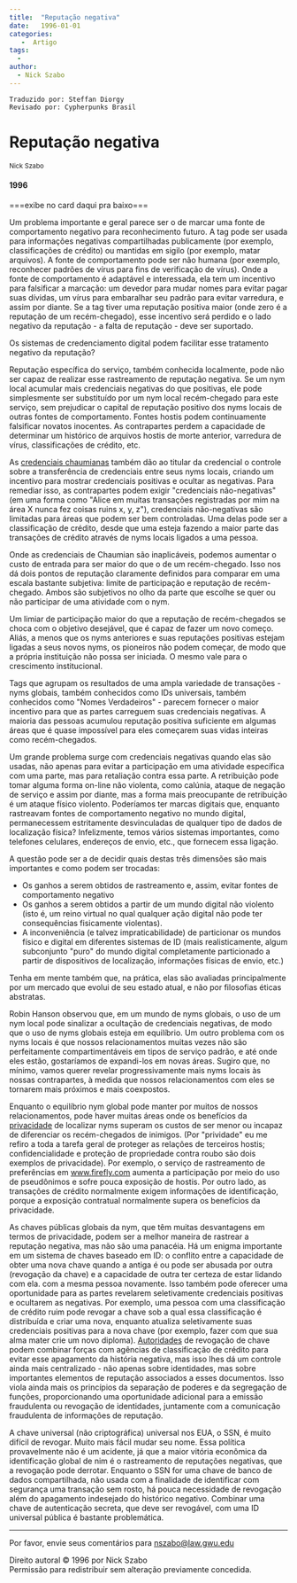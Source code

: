 ```yaml
---
title:  "Reputação negativa"
date:   1996-01-01
categories:
   -  Artigo
tags:
  -
author:
  - Nick Szabo
---
```

```
Traduzido por: Steffan Diorgy 
Revisado por: Cypherpunks Brasil
```

# Reputação negativa  
<small>Nick Szabo</small>  

#### 1996  

===exibe no card daqui pra baixo===

Um problema importante e geral parece ser o de marcar uma fonte de comportamento negativo para reconhecimento futuro. A tag pode ser usada para informações negativas compartilhadas publicamente (por exemplo, classificações de crédito) ou mantidas em sigilo (por exemplo, matar arquivos). A fonte de comportamento pode ser não humana (por exemplo, reconhecer padrões de vírus para fins de verificação de vírus). Onde a fonte de comportamento é adaptável e interessada, ela tem um incentivo para falsificar a marcação: um devedor para mudar nomes para evitar pagar suas dívidas, um vírus para embaralhar seu padrão para evitar varredura, e assim por diante. Se a tag tiver uma reputação positiva maior (onde zero é a reputação de um recém-chegado), esse incentivo será perdido e o lado negativo da reputação - a falta de reputação - deve ser suportado.

Os sistemas de credenciamento digital podem facilitar esse tratamento negativo da reputação?

Reputação específica do serviço, também conhecida localmente, pode não ser capaz de realizar esse rastreamento de reputação negativa. Se um nym local acumular mais credenciais negativas do que positivas, ele pode simplesmente ser substituído por um nym local recém-chegado para este serviço, sem prejudicar o capital de reputação positivo dos nyms locais de outras fontes de comportamento. Fontes hostis podem continuamente falsificar novatos inocentes. As contrapartes perdem a capacidade de determinar um histórico de arquivos hostis de morte anterior, varredura de vírus, classificações de crédito, etc.

As [credenciais chaumianas](http://www.chaum.com/publications/Security_Wthout_Identification.html) também dão ao titular da credencial o controle sobre a transferência de credenciais entre seus nyms locais, criando um incentivo para mostrar credenciais positivas e ocultar as negativas. Para remediar isso, as contrapartes podem exigir "credenciais não-negativas" (em uma forma como "Alice em muitas transações registradas por mim na área X nunca fez coisas ruins x, y, z"), credenciais não-negativas são limitadas para áreas que podem ser bem controladas. Uma delas pode ser a classificação de crédito, desde que uma esteja fazendo a maior parte das transações de crédito através de nyms locais ligados a uma pessoa.

Onde as credenciais de Chaumian são inaplicáveis, podemos aumentar o custo de entrada para ser maior do que o de um recém-chegado. Isso nos dá dois pontos de reputação claramente definidos para comparar em uma escala bastante subjetiva: limite de participação e reputação de recém-chegado. Ambos são subjetivos no olho da parte que escolhe se quer ou não participar de uma atividade com o nym.

Um limiar de participação maior do que a reputação de recém-chegados se choca com o objetivo desejável, que é capaz de fazer um novo começo. Aliás, a menos que os nyms anteriores e suas reputações positivas estejam ligadas a seus novos nyms, os pioneiros não podem começar, de modo que a própria instituição não possa ser iniciada. O mesmo vale para o crescimento institucional.

Tags que agrupam os resultados de uma ampla variedade de transações - nyms globais, também conhecidos como IDs universais, também conhecidos como "Nomes Verdadeiros" - parecem fornecer o maior incentivo para que as partes carreguem suas credenciais negativas. A maioria das pessoas acumulou reputação positiva suficiente em algumas áreas que é quase impossível para eles começarem suas vidas inteiras como recém-chegados.

Um grande problema surge com credenciais negativas quando elas são usadas, não apenas para evitar a participação em uma atividade específica com uma parte, mas para retaliação contra essa parte. A retribuição pode tomar alguma forma on-line não violenta, como calúnia, ataque de negação de serviço e assim por diante, mas a forma mais preocupante de retribuição é um ataque físico violento. Poderíamos ter marcas digitais que, enquanto rastreavam fontes de comportamento negativo no mundo digital, permanecessem estritamente desvinculadas de qualquer tipo de dados de localização física? Infelizmente, temos vários sistemas importantes, como telefones celulares, endereços de envio, etc., que fornecem essa ligação.

A questão pode ser a de decidir quais destas três dimensões são mais importantes e como podem ser trocadas:

*   Os ganhos a serem obtidos de rastreamento e, assim, evitar fontes de comportamento negativo
*   Os ganhos a serem obtidos a partir de um mundo digital não violento (isto é, um reino virtual no qual qualquer ação digital não pode ter consequências fisicamente violentas).
*   A inconveniência (e talvez impraticabilidade) de particionar os mundos físico e digital em diferentes sistemas de ID (mais realisticamente, algum subconjunto "puro" do mundo digital completamente particionado a partir de dispositivos de localização, informações físicas de envio, etc.)

Tenha em mente também que, na prática, elas são avaliadas principalmente por um mercado que evolui de seu estado atual, e não por filosofias éticas abstratas.

Robin Hanson observou que, em um mundo de nyms globais, o uso de um nym local pode sinalizar a ocultação de credenciais negativas, de modo que o uso de nyms globais esteja em equilíbrio. Um outro problema com os nyms locais é que nossos relacionamentos muitas vezes não são perfeitamente compartimentáveis ​​em tipos de serviço padrão, e até onde eles estão, gostaríamos de expandi-los em novas áreas. Sugiro que, no mínimo, vamos querer revelar progressivamente mais nyms locais às nossas contrapartes, à medida que nossos relacionamentos com eles se tornarem mais próximos e mais coexpostos.

Enquanto o equilíbrio nym global pode manter por muitos de nossos relacionamentos, pode haver muitas áreas onde os benefícios da [privacidade](http://szabo.best.vwh.net/smart_contracts_glossary.html#privity) de localizar nyms superam os custos de ser menor ou incapaz de diferenciar os recém-chegados de inimigos. (Por "prividade" eu me refiro a toda a tarefa geral de proteger as relações de terceiros hostis; confidencialidade e proteção de propriedade contra roubo são dois exemplos de privacidade). Por exemplo, o serviço de rastreamento de preferências em www.firefly.com aumenta a participação por meio do uso de pseudônimos e sofre pouca exposição de hostis. Por outro lado, as transações de crédito normalmente exigem informações de identificação, porque a exposição contratual normalmente supera os benefícios da privacidade.

As chaves públicas globais da nym, que têm muitas desvantagens em termos de privacidade, podem ser a melhor maneira de rastrear a reputação negativa, mas não são uma panacéia. Há um enigma importante em um sistema de chaves baseado em ID: o conflito entre a capacidade de obter uma nova chave quando a antiga é ou pode ser abusada por outra (revogação da chave) e a capacidade de outra ter certeza de estar lidando com ela. com a mesma pessoa novamente. Isso também pode oferecer uma oportunidade para as partes revelarem seletivamente credenciais positivas e ocultarem as negativas. Por exemplo, uma pessoa com uma classificação de crédito ruim pode revogar a chave sob a qual essa classificação é distribuída e criar uma nova, enquanto atualiza seletivamente suas credenciais positivas para a nova chave (por exemplo, fazer com que sua alma mater crie um novo diploma). [Autoridades](http://szabo.best.vwh.net/authorities.html) de revogação de chave podem combinar forças com agências de classificação de crédito para evitar esse apagamento da história negativa, mas isso lhes dá um controle ainda mais centralizado - não apenas sobre identidades, mas sobre importantes elementos de reputação associados a esses documentos. Isso viola ainda mais os princípios da separação de poderes e da segregação de funções, proporcionando uma oportunidade adicional para a emissão fraudulenta ou revogação de identidades, juntamente com a comunicação fraudulenta de informações de reputação.

A chave universal (não criptográfica) universal nos EUA, o SSN, é muito difícil de revogar. Muito mais fácil mudar seu nome. Essa política provavelmente não é um acidente, já que a maior vitória econômica da identificação global de nim é o rastreamento de reputações negativas, que a revogação pode derrotar. Enquanto o SSN for uma chave de banco de dados compartilhada, não usada com a finalidade de identificar com segurança uma transação sem rosto, há pouca necessidade de revogação além do apagamento indesejado do histórico negativo. Combinar uma chave de autenticação secreta, que deve ser revogável, com uma ID universal pública é bastante problemática.

* * *

Por favor, envie seus comentários para nszabo@law.gwu.edu

Direito autoral © 1996 por Nick Szabo  
Permissão para redistribuir sem alteração previamente concedida.

